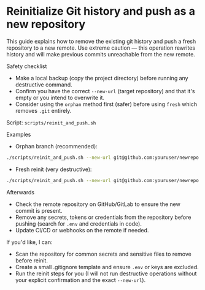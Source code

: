 # Reinitialize Git history and push as a new repository

This guide explains how to remove the existing git history and push a fresh repository to a new remote. Use extreme caution — this operation rewrites history and will make previous commits unreachable from the new remote.

Safety checklist

- Make a local backup (copy the project directory) before running any destructive command.
- Confirm you have the correct `--new-url` (target repository) and that it's empty or you intend to overwrite it.
- Consider using the `orphan` method first (safer) before using `fresh` which removes `.git` entirely.

Script: `scripts/reinit_and_push.sh`

Examples

- Orphan branch (recommended):

```bash
./scripts/reinit_and_push.sh --new-url git@github.com:youruser/newrepo.git --branch main
```

- Fresh reinit (very destructive):

```bash
./scripts/reinit_and_push.sh --new-url git@github.com:youruser/newrepo.git --method fresh --yes
```

Afterwards

- Check the remote repository on GitHub/GitLab to ensure the new commit is present.
- Remove any secrets, tokens or credentials from the repository before pushing (search for `.env` and credentials in code).
- Update CI/CD or webhooks on the remote if needed.

If you'd like, I can:

- Scan the repository for common secrets and sensitive files to remove before reinit.
- Create a small .gitignore template and ensure `.env` or keys are excluded.
- Run the reinit steps for you (I will not run destructive operations without your explicit confirmation and the exact `--new-url`).
